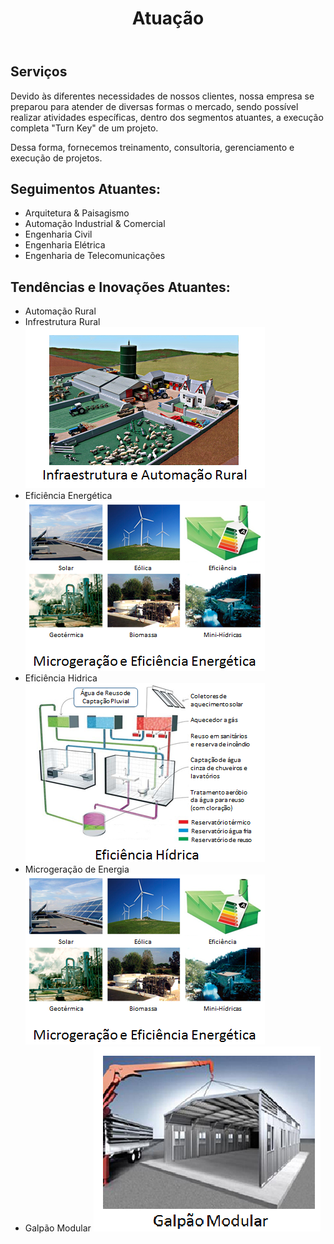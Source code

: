 ﻿---
layout: default
title: Atuação
permalink: /2-Atuacao/
---

## Serviços

Devido às diferentes necessidades de nossos clientes, nossa empresa se preparou para atender de diversas formas o mercado, sendo possível realizar atividades específicas, dentro dos segmentos atuantes, a execução completa "Turn Key" de um projeto.

Dessa forma, fornecemos treinamento, consultoria, gerenciamento e execução de projetos.

## Seguimentos Atuantes:

 - Arquitetura & Paisagismo
 - Automação Industrial & Comercial
 - Engenharia Civil
 - Engenharia Elétrica
 - Engenharia de Telecomunicações

## Tendências e Inovações Atuantes:

- Automação Rural 
- Infrestrutura Rural
![](/images/2-Atuacao/IAR.png)
- Eficiência Energética
![](/images/2-Atuacao/MGEE.png)
- Eficiência Hidrica
![](/images/2-Atuacao/EH.png)
- Microgeração de Energia
![](/images/2-Atuacao/MGEE.png)
- Galpão Modular
![](/images/2-Atuacao/GM.png)
